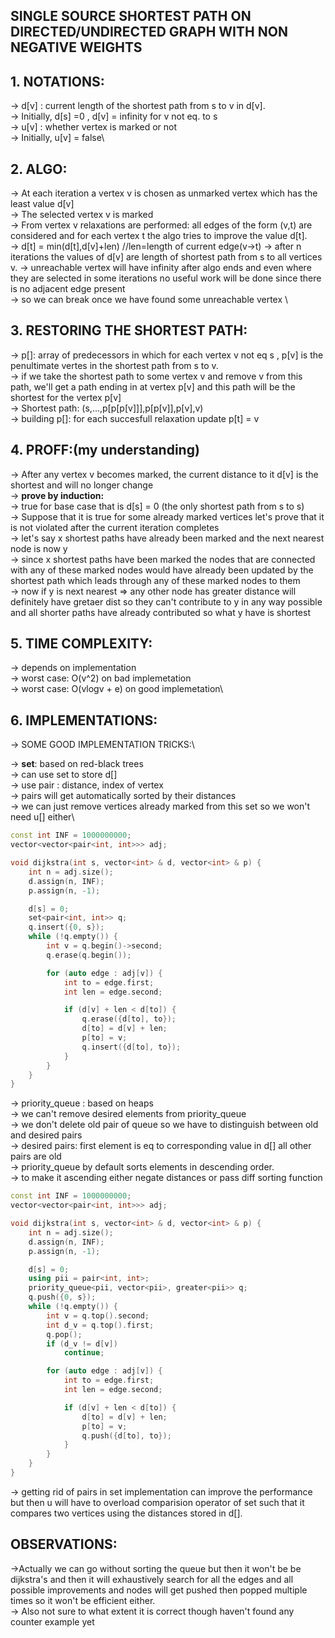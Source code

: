 **SINGLE SOURCE SHORTEST PATH ON DIRECTED/UNDIRECTED GRAPH WITH NON NEGATIVE WEIGHTS**
--

**1. NOTATIONS:**
--
-> d[v] : current length of the shortest path from s to v in d[v]. \
-> Initially, d[s] =0  , d[v] = infinity for v not eq. to s\
-> u[v] : whether vertex is marked or not \
-> Initially, u[v] = false\

**2. ALGO:**
--
-> At each iteration a vertex v is chosen as unmarked vertex which has the least value d[v]\
-> The selected vertex v is marked \
-> From vertex v relaxations are performed: all edges of the form (v,t) are considered and for each vertex t the algo tries to improve the value d[t].\
-> d[t] = min(d[t],d[v]+len) //len=length of current edge(v->t)
-> after n iterations the values of d[v] are length of shortest path from s to all vertices v.
-> unreachable vertex will have infinity after algo ends and even where they are selected in some iterations no useful work will be done since there is no adjacent edge present\
-> so we can break once we have found some unreachable vertex \

**3. RESTORING THE SHORTEST PATH:**
--
-> p[]: array of predecessors in which for each vertex v not eq s , p[v] is the penultimate vertes in the shortest path from s to v.\
-> if we take the shortest path to some vertex v and remove v from this path, we'll get a path ending in at vertex p[v] and this path will be the shortest for the vertex p[v]\
-> Shortest path: (s,...,p[p[p[v]]],p[p[v]],p[v],v)\
-> building p[]: for each succesfull relaxation update p[t] = v

**4. PROFF:(my understanding)**
--
-> After any vertex v becomes marked, the current distance to it d[v] is the shortest and will no longer change\
-> **prove by induction:**\
-> true for base case that is d[s] = 0 (the only shortest path from s to s)\
-> Suppose that it is true for some already marked vertices let's prove that it is not violated after the current iteration completes\
-> let's say x shortest paths have already been marked and the next nearest node is now y \
-> since x shortest paths have been marked the nodes that are connected with any of these marked nodes would have already been updated by the shortest path which leads through any of these marked nodes to them\
-> now if y is next nearest => any other node has greater distance will definitely have gretaer dist so they can't contribute to y in any way possible and all shorter paths have already contributed so what y have is shortest
  
**5. TIME COMPLEXITY:**
--
-> depends on implementation\
-> worst case: O(v^2) on bad implemetation\
-> worst case: O(vlogv + e) on good implemetation\

**6. IMPLEMENTATIONS:**
--
-> SOME GOOD IMPLEMENTATION TRICKS:\

-> **set**: based on red-black trees\
-> can use set to store d[] \
-> use pair : distance, index of vertex \
-> pairs will get automatically sorted by their distances\
-> we can just remove vertices already marked from this set so we won't need u[] either\

```cpp
const int INF = 1000000000;
vector<vector<pair<int, int>>> adj;

void dijkstra(int s, vector<int> & d, vector<int> & p) {
    int n = adj.size();
    d.assign(n, INF);
    p.assign(n, -1);

    d[s] = 0;
    set<pair<int, int>> q;
    q.insert({0, s});
    while (!q.empty()) {
        int v = q.begin()->second;
        q.erase(q.begin());

        for (auto edge : adj[v]) {
            int to = edge.first;
            int len = edge.second;

            if (d[v] + len < d[to]) {
                q.erase({d[to], to});
                d[to] = d[v] + len;
                p[to] = v;
                q.insert({d[to], to});
            }
        }
    }
}
```
-> priority_queue : based on heaps\
-> we can't remove desired elements from priority_queue \
-> we don't delete old pair of queue so we have to distinguish between old and desired pairs\
-> desired pairs: first element is eq to corresponding value in d[] all other pairs are old\
-> priority_queue by default sorts elements in descending order.\
-> to make it ascending either negate distances or pass diff sorting function

```cpp
const int INF = 1000000000;
vector<vector<pair<int, int>>> adj;

void dijkstra(int s, vector<int> & d, vector<int> & p) {
    int n = adj.size();
    d.assign(n, INF);
    p.assign(n, -1);

    d[s] = 0;
    using pii = pair<int, int>;
    priority_queue<pii, vector<pii>, greater<pii>> q;
    q.push({0, s});
    while (!q.empty()) {
        int v = q.top().second;
        int d_v = q.top().first;
        q.pop();
        if (d_v != d[v])
            continue;

        for (auto edge : adj[v]) {
            int to = edge.first;
            int len = edge.second;

            if (d[v] + len < d[to]) {
                d[to] = d[v] + len;
                p[to] = v;
                q.push({d[to], to});
            }
        }
    }
}
```

-> getting rid of pairs in set implementation can improve the performance but then u will have to overload comparision operator of set such that it compares two vertices using the distances stored in d[].


**OBSERVATIONS:**
---

->Actually we can go without sorting the queue but then it won't be be dijkstra's and then it will exhaustively search for all the edges and all possible improvements and nodes will get pushed then popped multiple times so it won't be efficient either.\
-> Also not sure to what extent it is correct though haven't found any counter example yet
